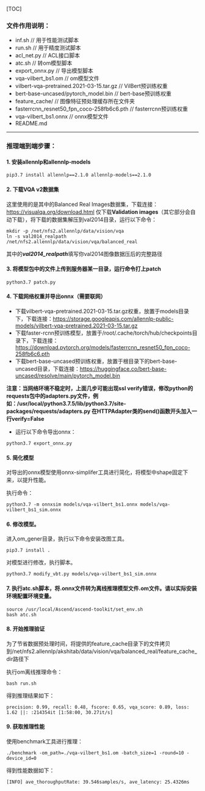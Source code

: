 [TOC]

### 文件作用说明：

- inf.sh                             // 用于性能测试脚本
- run.sh                           // 用于精度测试脚本
- acl_net.py                     // ACL接口脚本
- atc.sh                             // 转om模型脚本
- export_onnx.py           // 导出模型脚本
- vqa-vilbert_bs1.om     // om模型文件
- vilbert-vqa-pretrained.2021-03-15.tar.gz                 // VilBert预训练权重
- bert-base-uncased/pytorch_model.bin                    // bert-base预训练权重
- feature_cache/                                                              // 图像特征预处理缓存所在文件夹
- fasterrcnn_resnet50_fpn_coco-258fb6c6.pth          // fasterrcnn预训练权重
- vqa-vilbert_bs1.onnx                                                   // onnx模型文件
- README.md

---

### 推理端到端步骤：

#### 1. 安装allennlp和allennlp-models
```shell
pip3.7 install allennlp==2.1.0 allennlp-models==2.1.0
```

#### 2. 下载VQA v2数据集
这里使用的是其中的Balanced Real Images数据集，下载连接：https://visualqa.org/download.html
仅下载**Validation images**（其它部分会自动下载），将下载的数据集解压到val2014目录，运行以下命令：
```shell
mkdir -p /net/nfs2.allennlp/data/vision/vqa
ln -s val2014_realpath /net/nfs2.allennlp/data/vision/vqa/balanced_real
```
其中的***val2014_realpath***填写你val2014图像数据压后的完整路径

#### 3. 将模型包中的文件上传到服务器某一目录，运行命令打上patch

```shell
python3.7 patch.py
```

#### 4. 下载网络权重并导出onnx（需要联网）

- 下载vilbert-vqa-pretrained.2021-03-15.tar.gz权重，放置于models目录下，下载连接：https://storage.googleapis.com/allennlp-public-models/vilbert-vqa-pretrained.2021-03-15.tar.gz
- 下载faster-rcnn预训练模型，放置于/root/.cache/torch/hub/checkpoints目录下，下载连接：https://download.pytorch.org/models/fasterrcnn_resnet50_fpn_coco-258fb6c6.pth
- 下载bert-base-uncased预训练权重，放置于根目录下的bert-base-uncased目录，下载连接：https://huggingface.co/bert-base-uncased/resolve/main/pytorch_model.bin

**注意：当网络环境不稳定时，上面几步可能出现ssl verify错误，修改python的requests包中的adapters.py文件，例如：/usr/local/python3.7.5/lib/python3.7/site-packages/requests/adapters.py
在HTTPAdapter类的send()函数开头加入一行verify=False**

- 运行以下命令导出onnx：
```shell
python3.7 export_onnx.py
```

#### 5. 简化模型

   对导出的onnx模型使用onnx-simplifer工具进行简化，将模型中shape固定下来，以提升性能。

   执行命令：

```shell
python3.7 -m onnxsim models/vqa-vilbert_bs1.onnx models/vqa-vilbert_bs1_sim.onnx
```

#### 6. 修改模型。

   进入om_gener目录，执行以下命令安装改图工具。
```shell
pip3.7 install .
```

   对模型进行修改，执行脚本。

```shell
python3.7 modify_vbt.py models/vqa-vilbert_bs1_sim.onnx
```

#### 7. 执行atc.sh脚本，将.onnx文件转为离线推理模型文件.om文件。请以实际安装环境配置环境变量。

```shell
source /usr/local/Ascend/ascend-toolkit/set_env.sh
bash atc.sh
```

#### 8. 开始推理验证
为了节省数据预处理时间，将提供的feature_cache目录下的文件拷贝到/net/nfs2.allennlp/akshitab/data/vision/vqa/balanced_real/feature_cache_dir路径下

执行om离线推理命令：
```shell
bash run.sh
```

得到推理结果如下：
```shell
precision: 0.99, recall: 0.48, fscore: 0.65, vqa_score: 0.89, loss: 1.62 ||: :214354it [1:58:00, 30.27it/s]
```

#### 9. 获取推理性能
使用benchmark工具进行推理：
```shell
./benchmark -om_path=./vqa-vilbert_bs1.om -batch_size=1 -round=10 -device_id=0
```
得到性能数据如下：
```shell
[INFO] ave_thoroughputRate: 39.546samples/s, ave_latency: 25.4326ms
```